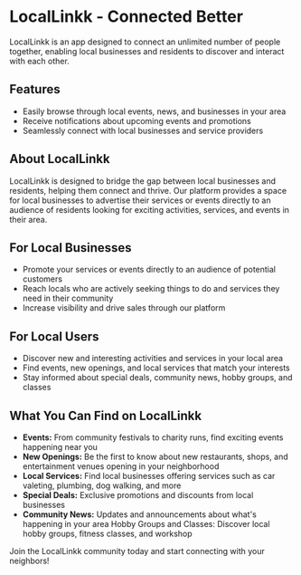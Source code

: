# LocalLinkk - Connected Better
LocalLinkk is an app designed to connect an unlimited number of people together, enabling local businesses and residents to discover and interact with each other.

## Features
- Easily browse through local events, news, and businesses in your area
- Receive notifications about upcoming events and promotions
- Seamlessly connect with local businesses and service providers

## About LocalLinkk
LocalLinkk is designed to bridge the gap between local businesses and residents, helping them connect and thrive. Our platform provides a space for local businesses to advertise their services or events directly to an audience of residents looking for exciting activities, services, and events in their area.

## For Local Businesses
- Promote your services or events directly to an audience of potential customers
- Reach locals who are actively seeking things to do and services they need in their community
- Increase visibility and drive sales through our platform

## For Local Users
- Discover new and interesting activities and services in your local area
- Find events, new openings, and local services that match your interests
- Stay informed about special deals, community news, hobby groups, and classes

## What You Can Find on LocalLinkk
- **Events:** From community festivals to charity runs, find exciting events happening near you
- **New Openings:** Be the first to know about new restaurants, shops, and entertainment venues opening in your neighborhood
- **Local Services:** Find local businesses offering services such as car valeting, plumbing, dog walking, and more
- **Special Deals:** Exclusive promotions and discounts from local businesses
- **Community News:** Updates and announcements about what's happening in your area
Hobby Groups and Classes: Discover local hobby groups, fitness classes, and workshop

Join the LocalLinkk community today and start connecting with your neighbors!